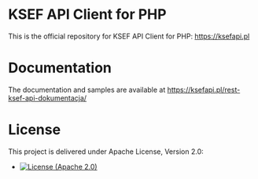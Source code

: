 # KSEF API Client for PHP

This is the official repository for KSEF API Client for PHP: https://ksefapi.pl

# Documentation

The documentation and samples are available at https://ksefapi.pl/rest-ksef-api-dokumentacja/

# License

This project is delivered under Apache License, Version 2.0:

- [![License (Apache 2.0)](https://img.shields.io/badge/license-Apache%20version%202.0-blue.svg?style=flat-square)](http://www.apache.org/licenses/LICENSE-2.0)